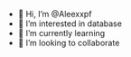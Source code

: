 - 👋 Hi, I’m @Aleexxpf
- 👀 I’m interested in database
- 🌱 I’m currently learning 
- 💞️ I’m looking to collaborate

<!---
Aleexxpf/Aleexxpf is a ✨ special ✨ repository because its `README.md` (this file) appears on your GitHub profile.
You can click the Preview link to take a look at your changes.
--->
